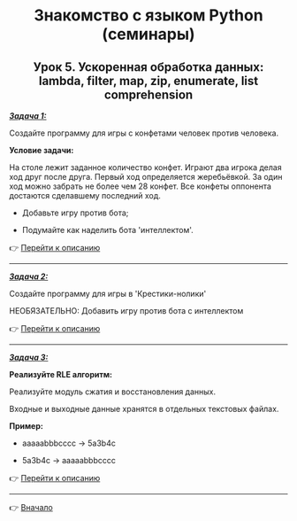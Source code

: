 <a id="return"></a>

<center>

# Знакомство с языком Python (семинары)

## Урок 5. Ускоренная обработка данных: lambda, filter, map, zip, enumerate, list comprehension

</center>

<u>***Задача 1:***</u>

Создайте программу для игры с конфетами человек против человека.

**Условие задачи:**

 На столе лежит заданное количество конфет. Играют два игрока делая ход друг после друга. Первый ход определяется жеребьёвкой. За один ход можно забрать не более чем 28 конфет. Все конфеты оппонента достаются сделавшему последний ход.

- Добавьте игру против бота;

- Подумайте как наделить бота 'интеллектом'.

:point_right: [Перейти к описанию](https://github.com/ANT050/Homework_13.01.2023-Python/blob/main/Task_1/candy_game.py "Открыть")

---

<u>***Задача 2:***</u>

Создайте программу для игры в 'Крестики-нолики'

НЕОБЯЗАТЕЛЬНО: Добавить игру против бота с интеллектом

:point_right: [Перейти к описанию](https://github.com/ANT050/Homework_13.01.2023-Python/blob/main/Task_2/tic-tac-toe.py "Открыть")

---

<u>***Задача 3:***</u>

**Реализуйте RLE алгоритм:**

Реализуйте модуль сжатия и восстановления данных.

Входные и выходные данные хранятся в отдельных текстовых файлах.

**Пример:**

- aaaaabbbcccc -> 5a3b4c

- 5a3b4c -> aaaaabbbcccc

:point_right: [Перейти к описанию](https://github.com/ANT050/Homework_13.01.2023-Python/blob/main/Task3/RLE_algorithm.py "Открыть")

---

:point_right: [Вначало](#return "Вернуться вначало")
